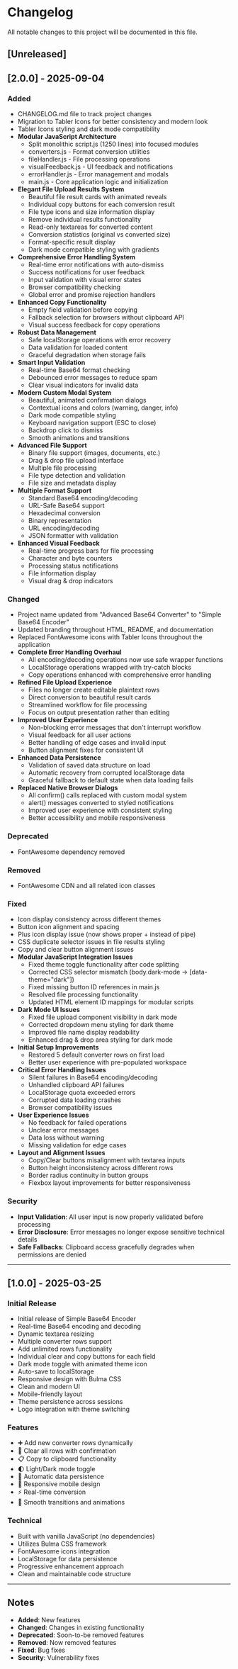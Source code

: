 # Changelog

All notable changes to this project will be documented in this file.

## [Unreleased]

## [2.0.0] - 2025-09-04

### Added

- CHANGELOG.md file to track project changes
- Migration to Tabler Icons for better consistency and modern look
- Tabler Icons styling and dark mode compatibility
- **Modular JavaScript Architecture**
  - Split monolithic script.js (1250 lines) into focused modules
  - converters.js - Format conversion utilities
  - fileHandler.js - File processing operations
  - visualFeedback.js - UI feedback and notifications
  - errorHandler.js - Error management and modals
  - main.js - Core application logic and initialization
- **Elegant File Upload Results System**
  - Beautiful file result cards with animated reveals
  - Individual copy buttons for each conversion result
  - File type icons and size information display
  - Remove individual results functionality
  - Read-only textareas for converted content
  - Conversion statistics (original vs converted size)
  - Format-specific result display
  - Dark mode compatible styling with gradients
- **Comprehensive Error Handling System**
  - Real-time error notifications with auto-dismiss
  - Success notifications for user feedback
  - Input validation with visual error states
  - Browser compatibility checking
  - Global error and promise rejection handlers
- **Enhanced Copy Functionality**
  - Empty field validation before copying
  - Fallback selection for browsers without clipboard API
  - Visual success feedback for copy operations
- **Robust Data Management**
  - Safe localStorage operations with error recovery
  - Data validation for loaded content
  - Graceful degradation when storage fails
- **Smart Input Validation**
  - Real-time Base64 format checking
  - Debounced error messages to reduce spam
  - Clear visual indicators for invalid data
- **Modern Custom Modal System**
  - Beautiful, animated confirmation dialogs
  - Contextual icons and colors (warning, danger, info)
  - Dark mode compatible styling
  - Keyboard navigation support (ESC to close)
  - Backdrop click to dismiss
  - Smooth animations and transitions
- **Advanced File Support**
  - Binary file support (images, documents, etc.)
  - Drag & drop file upload interface
  - Multiple file processing
  - File type detection and validation
  - File size and metadata display
- **Multiple Format Support**
  - Standard Base64 encoding/decoding
  - URL-Safe Base64 support
  - Hexadecimal conversion
  - Binary representation
  - URL encoding/decoding
  - JSON formatter with validation
- **Enhanced Visual Feedback**
  - Real-time progress bars for file processing
  - Character and byte counters
  - Processing status notifications
  - File information display
  - Visual drag & drop indicators

### Changed

- Project name updated from "Advanced Base64 Converter" to "Simple Base64 Encoder"
- Updated branding throughout HTML, README, and documentation
- Replaced FontAwesome icons with Tabler Icons throughout the application
- **Complete Error Handling Overhaul**
  - All encoding/decoding operations now use safe wrapper functions
  - LocalStorage operations wrapped with try-catch blocks
  - Copy operations enhanced with comprehensive error handling
- **Refined File Upload Experience**
  - Files no longer create editable plaintext rows
  - Direct conversion to beautiful result cards
  - Streamlined workflow for file processing
  - Focus on output presentation rather than editing
- **Improved User Experience**
  - Non-blocking error messages that don't interrupt workflow
  - Visual feedback for all user actions
  - Better handling of edge cases and invalid input
  - Button alignment fixes for consistent UI
- **Enhanced Data Persistence**
  - Validation of saved data structure on load
  - Automatic recovery from corrupted localStorage data
  - Graceful fallback to default state when data loading fails
- **Replaced Native Browser Dialogs**
  - All confirm() calls replaced with custom modal system
  - alert() messages converted to styled notifications
  - Improved user experience with consistent styling
  - Better accessibility and mobile responsiveness

### Deprecated

- FontAwesome dependency removed

### Removed

- FontAwesome CDN and all related icon classes

### Fixed

- Icon display consistency across different themes
- Button icon alignment and spacing
- Plus icon display issue (now shows proper + instead of pipe)
- CSS duplicate selector issues in file results styling
- Copy and clear button alignment issues
- **Modular JavaScript Integration Issues**
  - Fixed theme toggle functionality after code splitting
  - Corrected CSS selector mismatch (body.dark-mode → [data-theme="dark"])
  - Fixed missing button ID references in main.js
  - Resolved file processing functionality
  - Updated HTML element ID mappings for modular scripts
- **Dark Mode UI Issues**
  - Fixed file upload component visibility in dark mode
  - Corrected dropdown menu styling for dark theme
  - Improved file name display readability
  - Enhanced drag & drop area styling for dark mode
- **Initial Setup Improvements**
  - Restored 5 default converter rows on first load
  - Better user experience with pre-populated workspace
- **Critical Error Handling Issues**
  - Silent failures in Base64 encoding/decoding
  - Unhandled clipboard API failures
  - LocalStorage quota exceeded errors
  - Corrupted data loading crashes
  - Browser compatibility issues
- **User Experience Issues**
  - No feedback for failed operations
  - Unclear error messages
  - Data loss without warning
  - Missing validation for edge cases
- **Layout and Alignment Issues**
  - Copy/Clear buttons misalignment with textarea inputs
  - Button height inconsistency across different rows
  - Border radius continuity in button groups
  - Flexbox layout improvements for better responsiveness

### Security

- **Input Validation**: All user input is now properly validated before processing
- **Error Disclosure**: Error messages no longer expose sensitive technical details
- **Safe Fallbacks**: Clipboard access gracefully degrades when permissions are denied

---

## [1.0.0] - 2025-03-25

### Initial Release

- Initial release of Simple Base64 Encoder
- Real-time Base64 encoding and decoding
- Dynamic textarea resizing
- Multiple converter rows support
- Add unlimited rows functionality
- Individual clear and copy buttons for each field
- Dark mode toggle with animated theme icon
- Auto-save to localStorage
- Responsive design with Bulma CSS
- Clean and modern UI
- Mobile-friendly layout
- Theme persistence across sessions
- Logo integration with theme switching

### Features

- ➕ Add new converter rows dynamically
- 🧼 Clear all rows with confirmation
- 📋 Copy to clipboard functionality
- 🌓 Light/Dark mode toggle
- 💾 Automatic data persistence
- 📱 Responsive mobile design
- ⚡ Real-time conversion
- 🎨 Smooth transitions and animations

### Technical

- Built with vanilla JavaScript (no dependencies)
- Utilizes Bulma CSS framework
- FontAwesome icons integration
- LocalStorage for data persistence
- Progressive enhancement approach
- Clean and maintainable code structure

---

## Notes

- **Added**: New features
- **Changed**: Changes in existing functionality
- **Deprecated**: Soon-to-be removed features
- **Removed**: Now removed features
- **Fixed**: Bug fixes
- **Security**: Vulnerability fixes
